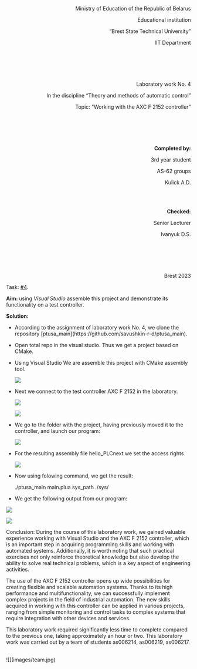 <p align="right">Ministry of Education of the Republic of Belarus</p>
<p align="right">Educational institution</p>
<p align="right">“Brest State Technical University”</p>
<p align="right">IIT Department</p>
<br><br><br><br>
<p align="right">Laboratory work No. 4</p>
<p align="right">In the discipline “Theory and methods of automatic control”</p>
<p align="right">Topic: “Working with the AXC F 2152 controller”</p>
<br><br><br><br>
<p align="right"><strong>Completed by:</strong></p>
<p align="right">3rd year student</p>
<p align="right">AS-62 groups</p>
<p align="right">Kulick A.D.</p>
<br><br>
<p align="right"><strong>Checked:</strong></p>
<p align="right">Senior Lecturer</p>
<p align="right">Ivanyuk D.S.</p>
<br><br><br><br>
<p align="right">Brest 2023</p>

Task: [#4](../../../../tasks/task_04/readme.md).

<p> <strong>Aim: </strong>using <em>Visual Studio</em> assemble this project and demonstrate its functionality on a test controller.</p> 

<p> <strong>Solution:</strong> </p>

<ul>

<li>According to the assignment of laboratory work No. 4, we clone the repository [ptusa_main](https://github.com/savushkin-r-d/ptusa_main).</li>

<li><p>Open total repo in the visual studio. Thus we get a project based on CMake.</p></li>

<li><p>Using Visual Studio We are assemble this project with CMake assembly tool.</p></li>

![](images/sborkavvizle.jpg)

<li><p>Next we connect to the test controller AXC F 2152 in the laboratory.</p></li>

![](images/kontroller.jpg)

![](images/win_cp.jpg)

<li><p>We go to the folder with the project, having previously moved it to the controller, and launch our program:</p></li>

![](images/repo.jpg)

<li><p>For the resulting assembly file hello_PLCnext we set the access rights</p></li>

![](images/prava_ptusi.jpg)

<li><p>Now using folowing command, we get the result: </p></li>


./ptusa_main  main.plua  sys_path  ./sys/

<li><p>We get the following output from our program: </p></li>

</ul>

![](images/result.jpg)

![](images/photo_of_result.jpg)

<p> Conclusion: During the course of this laboratory work, we gained valuable experience working with Visual Studio and the AXC F 2152 controller, which is an important step in acquiring programming skills and working with automated systems. Additionally, it is worth noting that such practical exercises not only reinforce theoretical knowledge but also develop the ability to solve real technical problems, which is a key aspect of engineering activities.</p>

<p>The use of the AXC F 2152 controller opens up wide possibilities for creating flexible and scalable automation systems. Thanks to its high performance and multifunctionality, we can successfully implement complex projects in the field of industrial automation. The new skills acquired in working with this controller can be applied in various projects, ranging from simple monitoring and control tasks to complex systems that require integration with other devices and services.

<p>This laboratory work required significantly less time to complete compared to the previous one, taking approximately an hour or two. This laboratory work was carried out by a team of students as006214, as006219, as006217.</p>
<br>
![](images/team.jpg)